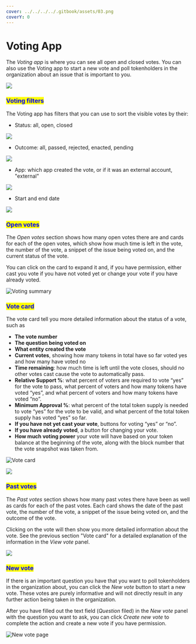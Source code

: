 ```yaml
---
cover: ../../../../.gitbook/assets/03.png
coverY: 0
---
```


# Voting App

The _Voting app_ is where you can see all open and closed votes. You can also use the Voting app to start a new vote and poll tokenholders in the organization about an issue that is important to you.

![](https://d33v4339jhl8k0.cloudfront.net/docs/assets/5c98a4fe0428633d2cf3fcf7/images/5d8a553504286364bc8f7fff/file-qb1DOKAI56.png)

### <mark style="color:blue;">**Voting filters**</mark>

The Voting app has filters that you can use to sort the visible votes by their:

* Status: all, open, closed

![](https://d33v4339jhl8k0.cloudfront.net/docs/assets/5c98a4fe0428633d2cf3fcf7/images/5d8a56cb04286364bc8f801e/file-NUOi75e3Z9.png)

* Outcome: all, passed, rejected, enacted, pending

![](https://d33v4339jhl8k0.cloudfront.net/docs/assets/5c98a4fe0428633d2cf3fcf7/images/5d8a56da2c7d3a7e9ae18fe7/file-YwgPhS2yB2.png)

* App: which app created the vote, or if it was an external account, "external"

![](https://d33v4339jhl8k0.cloudfront.net/docs/assets/5c98a4fe0428633d2cf3fcf7/images/5d8a56e02c7d3a7e9ae18fe8/file-dppwlwO9hJ.png)

* Start and end date

![](https://d33v4339jhl8k0.cloudfront.net/docs/assets/5c98a4fe0428633d2cf3fcf7/images/5d8a56e62c7d3a7e9ae18fe9/file-IP6ZFN5oJr.png)

### <mark style="color:blue;">**Open votes**</mark>

The _Open votes_ section shows how many open votes there are and cards for each of the open votes, which show how much time is left in the vote, the number of the vote, a snippet of the issue being voted on, and the current status of the vote.&#x20;

You can click on the card to expand it and, if you have permission, either cast you vote if you have not voted yet or change your vote if you have already voted.

![Voting summary](https://d33v4339jhl8k0.cloudfront.net/docs/assets/5c98a4fe0428633d2cf3fcf7/images/5d8a573e2c7d3a7e9ae18ff0/file-diNRwkpZ5S.png)

### <mark style="color:blue;">Vote card</mark>

The vote card tell you more detailed information about the status of a vote, such as

* **The vote number**
* **The question being voted on**
* **What entity created the vote**
* **Current votes**, showing how many tokens in total have so far voted yes and how many have voted no
* **Time remaining**: how much time is left until the vote closes, should no other votes cast cause the vote to automatically pass.
* **Relative Support %**: what percent of voters are required to vote “yes” for the vote to pass, what percent of voters and how many tokens have voted “yes”, and what percent of voters and how many tokens have voted “no”.
* **Minimum Approval %**: what percent of the total token supply is needed to vote “yes” for the vote to be valid, and what percent of the total token supply has voted “yes” so far.
* **If you have not yet cast your vote**, buttons for voting “yes” or “no”.
* **If you have already voted**, a button for changing your vote.
* **How much voting power** your vote will have based on your token balance at the beginning of the vote, along with the block number that the vote snapshot was taken from.

![Vote card](https://d33v4339jhl8k0.cloudfront.net/docs/assets/5c98a4fe0428633d2cf3fcf7/images/5d8a574c2c7d3a7e9ae18ff1/file-JwWUOOLDXB.png)



![](https://d33v4339jhl8k0.cloudfront.net/docs/assets/5c98a4fe0428633d2cf3fcf7/images/5d8a57652c7d3a7e9ae18ff4/file-o96YChd3ub.png)

### <mark style="color:blue;">**Past votes**</mark>

The _Past votes_ section shows how many past votes there have been as well as cards for each of the past votes. Each card shows the date of the past vote, the number of the vote, a snippet of the issue being voted on, and the outcome of the vote.

Clicking on the vote will then show you more detailed information about the vote. See the previous section "Vote card" for a detailed explanation of the information in the _View vote_ panel.

![](https://d33v4339jhl8k0.cloudfront.net/docs/assets/5c98a4fe0428633d2cf3fcf7/images/5d8a575c2c7d3a7e9ae18ff3/file-YlNlgwRl6E.png)

### <mark style="color:blue;">**New vote**</mark>

If there is an important question you have that you want to poll tokenholders in the organization about, you can click the _New vote_ button to start a new vote. These votes are purely informative and will not directly result in any further action being taken in the organization.&#x20;

After you have filled out the text field (_Question_ filed) in the _New vote_ panel with the question you want to ask, you can click _Create new vote_ to complete the action and create a new vote if you have permission.

![New vote page](https://d33v4339jhl8k0.cloudfront.net/docs/assets/5c98a4fe0428633d2cf3fcf7/images/5d8a577204286364bc8f802d/file-hZgRtJkFVR.png)
